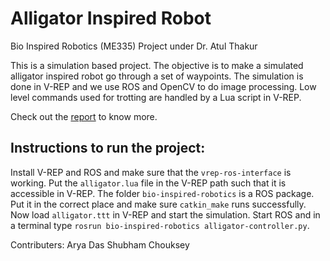 # Alligator Inspired Robot
Bio Inspired Robotics (ME335) Project under Dr. Atul Thakur

This is a simulation based project. The objective is to make a simulated alligator inspired robot go through a set of waypoints. The simulation is done in V-REP and we use ROS and OpenCV to do image processing. Low level commands used for trotting are handled by a Lua script in V-REP.

Check out the [report](Alligator%20Inspired%20Robot%20Report.pdf) to know more.

## Instructions to run the project:
Install V-REP and ROS and make sure that the `vrep-ros-interface` is working. Put the `alligator.lua` file in the V-REP path such that it is accessible in V-REP. The folder `bio-inspired-robotics` is a ROS package. Put it in the correct place and make sure `catkin_make` runs successfully. Now load `alligator.ttt` in V-REP and start the simulation. Start ROS and in a terminal type `rosrun bio-inspired-robotics alligator-controller.py`.

Contributers:
Arya Das
Shubham Chouksey
